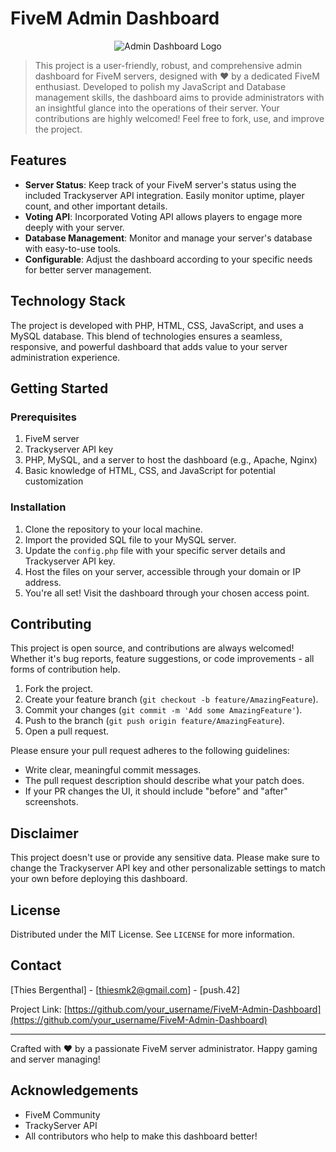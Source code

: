 # FiveM Admin Dashboard

<p align="center">
  <img src="https://i.ibb.co/r7X8n1q/banner0101.gif" alt="Admin Dashboard Logo"/>
</p>

> This project is a user-friendly, robust, and comprehensive admin dashboard for FiveM servers, designed with ❤️ by a dedicated FiveM enthusiast. Developed to polish my JavaScript and Database management skills, the dashboard aims to provide administrators with an insightful glance into the operations of their server. Your contributions are highly welcomed! Feel free to fork, use, and improve the project. 

## Features

- **Server Status**: Keep track of your FiveM server's status using the included Trackyserver API integration. Easily monitor uptime, player count, and other important details.
- **Voting API**: Incorporated Voting API allows players to engage more deeply with your server.
- **Database Management**: Monitor and manage your server's database with easy-to-use tools.
- **Configurable**: Adjust the dashboard according to your specific needs for better server management.

## Technology Stack

The project is developed with PHP, HTML, CSS, JavaScript, and uses a MySQL database. This blend of technologies ensures a seamless, responsive, and powerful dashboard that adds value to your server administration experience.

## Getting Started

### Prerequisites

1. FiveM server
2. Trackyserver API key
3. PHP, MySQL, and a server to host the dashboard (e.g., Apache, Nginx)
4. Basic knowledge of HTML, CSS, and JavaScript for potential customization

### Installation

1. Clone the repository to your local machine.
2. Import the provided SQL file to your MySQL server.
3. Update the `config.php` file with your specific server details and Trackyserver API key.
4. Host the files on your server, accessible through your domain or IP address.
5. You're all set! Visit the dashboard through your chosen access point.

## Contributing

This project is open source, and contributions are always welcomed! Whether it's bug reports, feature suggestions, or code improvements - all forms of contribution help.

1. Fork the project.
2. Create your feature branch (`git checkout -b feature/AmazingFeature`).
3. Commit your changes (`git commit -m 'Add some AmazingFeature'`).
4. Push to the branch (`git push origin feature/AmazingFeature`).
5. Open a pull request.

Please ensure your pull request adheres to the following guidelines:

- Write clear, meaningful commit messages.
- The pull request description should describe what your patch does.
- If your PR changes the UI, it should include "before" and "after" screenshots.

## Disclaimer

This project doesn't use or provide any sensitive data. Please make sure to change the Trackyserver API key and other personalizable settings to match your own before deploying this dashboard.

## License

Distributed under the MIT License. See `LICENSE` for more information.

## Contact

[Thies Bergenthal] - [thiesmk2@gmail.com] - [push.42]

Project Link: [https://github.com/your_username/FiveM-Admin-Dashboard](https://github.com/your_username/FiveM-Admin-Dashboard)

---

Crafted with ❤️ by a passionate FiveM server administrator. Happy gaming and server managing!

## Acknowledgements

- FiveM Community
- TrackyServer API
- All contributors who help to make this dashboard better!
